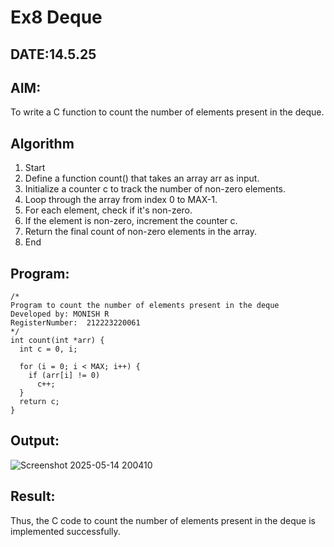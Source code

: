 # Ex8 Deque
## DATE:14.5.25
## AIM:
To write a C function to count the number of elements present in the deque.

## Algorithm
1.	Start
2.	Define a function count() that takes an array arr as input.
3.	Initialize a counter c to track the number of non-zero elements.
4.	Loop through the array from index 0 to MAX-1.
5.	For each element, check if it's non-zero.
6.	If the element is non-zero, increment the counter c.
7.	Return the final count of non-zero elements in the array.
8.	End   
  

## Program:
```
/*
Program to count the number of elements present in the deque
Developed by: MONISH R
RegisterNumber:  212223220061
*/
int count(int *arr) {
  int c = 0, i;

  for (i = 0; i < MAX; i++) {
    if (arr[i] != 0)
      c++;
  }
  return c;
}
```

## Output:

![Screenshot 2025-05-14 200410](https://github.com/user-attachments/assets/29991d80-0f09-4e57-989f-66980dec0b15)


## Result:
Thus, the C code to count the number of elements present in the deque is implemented successfully.
